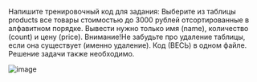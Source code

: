Напишите тренировочный код для задания: 
Выберите из таблицы products все товары стоимостью до 3000 рублей отсортированные в алфавитном порядке. 
Вывести нужно только имя (name), количество (count) и цену (price). 
Внимание!Не забудьте про удаление таблицы, если она существует (именно удаление). 
Код (ВЕСЬ) в одном файле. Решение задачи также необходимо.

![image](https://github.com/user-attachments/assets/3339993b-3c21-471c-968a-8b81c6e59170)


